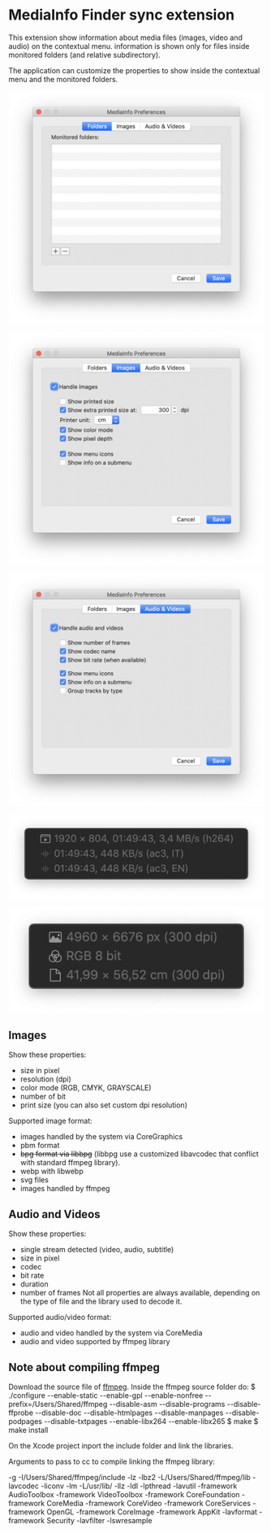 #  MediaInfo Finder sync extension

This extension show information about media files (images, video and audio) on the contextual menu.
information is shown only for files inside monitored folders (and relative subdirectory).

The application can customize the properties to show inside the contextual menu and the monitored folders.

![Folder settings](settings_folder.png)

![Image settings](settings_image.png)

![Media settings](settings_media.png)

![Media settings](menu_image.png)

![Media settings](menu_video.png)


## Images
Show these properties:
- size in pixel
- resolution (dpi)
- color mode (RGB, CMYK, GRAYSCALE)
- number of bit
- print size (you can also set custom dpi resolution)


Supported image format:
- images handled by the system via CoreGraphics
- pbm format
- ~~bpg format via libbpg~~ (libbpg use a customized libavcodec that conflict with standard ffmpeg library).
- webp with libwebp
- svg files
- images handled by ffmpeg

## Audio and Videos
Show these properties:
- single stream detected (video, audio, subtitle)
- size in pixel
- codec
- bit rate
- duration
- number of frames
Not all properties are always available, depending on the type of file and the library used to decode it.


Supported audio/video format:
- audio and video handled by the system via CoreMedia
- audio and video supported by ffmpeg library


## Note about compiling ffmpeg
Download the source file of [ffmpeg](http://ffmpeg.org/download.html).
Inside the ffmpeg source folder do:
$  ./configure --enable-static --enable-gpl --enable-nonfree --prefix=/Users/Shared/ffmpeg --disable-asm --disable-programs --disable-ffprobe --disable-doc --disable-htmlpages --disable-manpages --disable-podpages --disable-txtpages  --enable-libx264 --enable-libx265
$ make
$ make install

On the Xcode project inport the include folder and link the libraries.

Arguments to pass to cc to compile linking the ffmpeg library:

-g -I/Users/Shared/ffmpeg/include -lz -lbz2 -L/Users/Shared/ffmpeg/lib -lavcodec -liconv -lm -L/usr/lib/ -llz  -ldl -lpthread -lavutil -framework AudioToolbox -framework VideoToolbox -framework CoreFoundation  -framework CoreMedia -framework CoreVideo -framework CoreServices -framework OpenGL  -framework CoreImage -framework AppKit -lavformat -framework Security -lavfilter -lswresample

